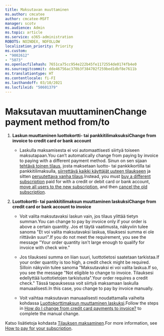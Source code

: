 ```yaml
---
title: Maksutavan muuttaminen
ms.author: cmcatee
author: cmcatee-MSFT
manager: scotv
ms.audience: Admin
ms.topic: article
ms.service: o365-administration
ROBOTS: NOINDEX, NOFOLLOW
localization_priority: Priority
ms.custom:
- "9002612"
- "5073"
ms.openlocfilehash: 7651ca75cc954e222b45fe1172554de0174fb4e0
ms.sourcegitcommit: dde46756ac370b3f384702f259bed1dbf8e7611b
ms.translationtype: HT
ms.contentlocale: fi-FI
ms.lasthandoff: 03/10/2021
ms.locfileid: "50601379"
---
```

# <a name="change-payment-method-fromto"></a><span data-ttu-id="d5afb-102">Maksutavan muuttaminen</span><span class="sxs-lookup"><span data-stu-id="d5afb-102">Change payment method from/to</span></span>

1. <span data-ttu-id="d5afb-103">**Laskun muuttaminen luottokortti- tai pankkitilimaksuksi**</span><span class="sxs-lookup"><span data-stu-id="d5afb-103">**Change from invoice to credit card or bank account**</span></span>

    - <span data-ttu-id="d5afb-104">Laskulla maksamisesta ei voi automaattisesti siirtyä toiseen maksutapaan.</span><span class="sxs-lookup"><span data-stu-id="d5afb-104">You can’t automatically change from paying by invoice to paying with a different payment method.</span></span> <span data-ttu-id="d5afb-105">Sinun on sen sijaan [tehtävä toinen tilaus](https://docs.microsoft.com/microsoft-365/commerce/try-or-buy-microsoft-365#buy-a-different-subscription), josta maksetaan luotto- tai pankkikortilla tai pankkitilimaksulla, [siirrettävä kaikki käyttäjät uuteen tilaukseen](https://docs.microsoft.com/microsoft-365/commerce/subscriptions/move-users-different-subscription) ja sitten [peruutettava vanha tilaus](https://docs.microsoft.com/microsoft-365/commerce/subscriptions/cancel-your-subscription).</span><span class="sxs-lookup"><span data-stu-id="d5afb-105">Instead, you must [buy a different subscription](https://docs.microsoft.com/microsoft-365/commerce/try-or-buy-microsoft-365#buy-a-different-subscription) paid for with a credit or debit card or bank account, [move all users to the new subscription](https://docs.microsoft.com/microsoft-365/commerce/subscriptions/move-users-different-subscription), and then [cancel the old subscription](https://docs.microsoft.com/microsoft-365/commerce/subscriptions/cancel-your-subscription).</span></span>

2. <span data-ttu-id="d5afb-106">**Luottokortti- tai pankkitilimaksun muuttaminen laskuksi**</span><span class="sxs-lookup"><span data-stu-id="d5afb-106">**Change from credit card or bank account to invoice**</span></span>

    - <span data-ttu-id="d5afb-107">Voit valita maksutavaksi laskun vain, jos tilaus ylittää tietyn summan.</span><span class="sxs-lookup"><span data-stu-id="d5afb-107">You can change to pay by invoice only if your order is above a certain quantity.</span></span> <span data-ttu-id="d5afb-108">Jos et täytä vaatimusta, näkyviin tulee sanoma "Et voi valita maksutavaksi laskua, tilauksesi summa ei ole riittävän suuri".</span><span class="sxs-lookup"><span data-stu-id="d5afb-108">If you do not meet the requirement, you see the message "Your order quantity isn't large enough to qualify for invoice with check wire."</span></span>

    - <span data-ttu-id="d5afb-109">Jos tilauksesi summa on liian suuri, luottotietosi saatetaan tarkistaa.</span><span class="sxs-lookup"><span data-stu-id="d5afb-109">If your order quantity is too high, a credit check might be required.</span></span> <span data-ttu-id="d5afb-110">Silloin näkyviin tulee sanoma "Maksutavaksi ei voi valita laskua.</span><span class="sxs-lookup"><span data-stu-id="d5afb-110">If so, you see the message "Not eligible to change to invoice.</span></span> <span data-ttu-id="d5afb-111">Tilauksesi edellyttää luottotietojen tarkistusta".</span><span class="sxs-lookup"><span data-stu-id="d5afb-111">Your order requires a credit check."</span></span> <span data-ttu-id="d5afb-112">Tässä tapauksessa voit siirtyä maksamaan laskulla manuaalisesti.</span><span class="sxs-lookup"><span data-stu-id="d5afb-112">In this case, you change to pay by invoice manually.</span></span>

    - <span data-ttu-id="d5afb-113">Voit vaihtaa maksutavan manuaalisesti noudattamalla vaiheita kohdassa [Luottokorttimaksun muuttaminen laskuksi](how-do-i-change-from-credit-card-payments-to-invoice.md).</span><span class="sxs-lookup"><span data-stu-id="d5afb-113">Follow the steps in [How do I change from credit card payments to invoice?](how-do-i-change-from-credit-card-payments-to-invoice.md) to complete the manual change.</span></span>

<span data-ttu-id="d5afb-114">Katso lisätietoja kohdasta [Tilauksen maksaminen](https://docs.microsoft.com/microsoft-365/commerce/billing-and-payments/pay-for-your-subscription).</span><span class="sxs-lookup"><span data-stu-id="d5afb-114">For more information, see [How to pay for your subscription](https://docs.microsoft.com/microsoft-365/commerce/billing-and-payments/pay-for-your-subscription).</span></span>
